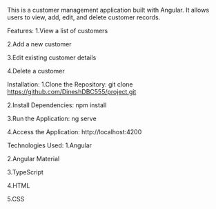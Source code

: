 This is a customer management application built with Angular. It allows users to view, add, edit, and delete customer records.

Features:
1.View a list of customers

2.Add a new customer

3.Edit existing customer details

4.Delete a customer

Installation:
1.Clone the Repository: git clone https://github.com/DineshDBC555/project.git

2.Install Dependencies: npm install

3.Run the Application: ng serve

4.Access the Application: http://localhost:4200

Technologies Used:
1.Angular

2.Angular Material

3.TypeScript

4.HTML

5.CSS

